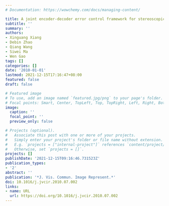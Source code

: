 ```yaml
---
# Documentation: https://wowchemy.com/docs/managing-content/

title: A joint encoder-decoder error control framework for stereoscopic video coding
subtitle: ''
summary: ''
authors:
- Xinguang Xiang
- Debin Zhao
- Qiang Wang
- Siwei Ma
- Wen Gao
tags: []
categories: []
date: '2010-01-01'
lastmod: 2021-12-15T17:16:47+08:00
featured: false
draft: false

# Featured image
# To use, add an image named `featured.jpg/png` to your page's folder.
# Focal points: Smart, Center, TopLeft, Top, TopRight, Left, Right, BottomLeft, Bottom, BottomRight.
image:
  caption: ''
  focal_point: ''
  preview_only: false

# Projects (optional).
#   Associate this post with one or more of your projects.
#   Simply enter your project's folder or file name without extension.
#   E.g. `projects = ["internal-project"]` references `content/project/deep-learning/index.md`.
#   Otherwise, set `projects = []`.
projects: []
publishDate: '2021-12-15T09:16:46.731523Z'
publication_types:
- '2'
abstract: ''
publication: '*J. Vis. Commun. Image Represent.*'
doi: 10.1016/j.jvcir.2010.07.002
links:
- name: URL
  url: https://doi.org/10.1016/j.jvcir.2010.07.002
---
```

